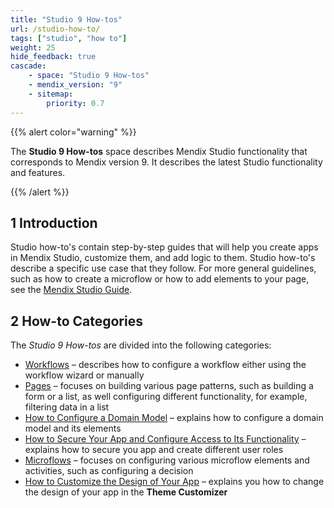 ```yaml
---
title: "Studio 9 How-tos"
url: /studio-how-to/
tags: ["studio", "how to"]
weight: 25
hide_feedback: true
cascade:
    - space: "Studio 9 How-tos"
    - mendix_version: "9"
    - sitemap:
        priority: 0.7
---
```


{{% alert color="warning" %}}

The **Studio 9 How-tos** space describes Mendix Studio functionality that corresponds to Mendix version 9. It describes the latest Studio functionality and features.

{{% /alert %}}

## 1 Introduction 

Studio how-to's contain step-by-step guides that will help you create apps in Mendix Studio, customize them, and add logic to them. Studio how-to's describe a specific use case that they follow. For more general guidelines, such as how to create a microflow or how to add elements to your page, see the [Mendix Studio Guide](/studio/). 

## 2 How-to Categories

The *Studio 9 How-tos* are divided into the following categories:

* [Workflows](/studio-how-to/workflows/) – describes how to configure a workflow either using the workflow wizard or manually
* [Pages](/studio-how-to/pages/) – focuses on building various page patterns, such as building a form or a list, as well configuring different functionality, for example, filtering data in a list 
* [How to Configure a Domain Model](/studio-how-to/domain-model-how-to-configure/) – explains how to configure a domain model and its elements
* [How to Secure Your App and Configure Access to Its Functionality](/studio-how-to/security-how-to-configure-roles/) – explains how to secure you app and create different user roles
* [Microflows](/studio-how-to/microflows/) – focuses on configuring various microflow elements and activities, such as configuring a decision
* [How to Customize the Design of Your App](/studio-how-to/theme-customizer-how-to-customize-design/) – explains you how to change the design of your app in the **Theme Customizer**
